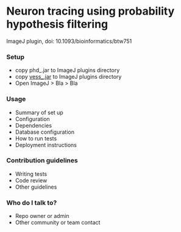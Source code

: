 # Neuron tracing using probability hypothesis filtering #

ImageJ plugin, doi: 10.1093/bioinformatics/btw751

### Setup ###

* copy phd_.jar to ImageJ plugins directory
* copy [vess_.jar](https://bitbucket.org/miroslavradojevic/vess) to ImageJ plugins directory
* Open ImageJ > Bla > Bla

### Usage ###

* Summary of set up
* Configuration
* Dependencies
* Database configuration
* How to run tests
* Deployment instructions

### Contribution guidelines ###

* Writing tests
* Code review
* Other guidelines

### Who do I talk to? ###

* Repo owner or admin
* Other community or team contact